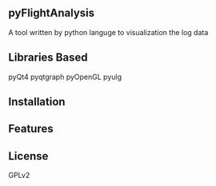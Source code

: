 ## pyFlightAnalysis
A tool written by python languge to visualization the log data

## Libraries Based
pyQt4
pyqtgraph
pyOpenGL
pyulg
## Installation

## Features

## License
GPLv2
